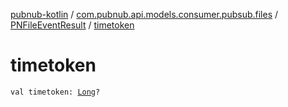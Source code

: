 [pubnub-kotlin](../../index.md) / [com.pubnub.api.models.consumer.pubsub.files](../index.md) / [PNFileEventResult](index.md) / [timetoken](./timetoken.md)

# timetoken

`val timetoken: `[`Long`](https://kotlinlang.org/api/latest/jvm/stdlib/kotlin/-long/index.html)`?`